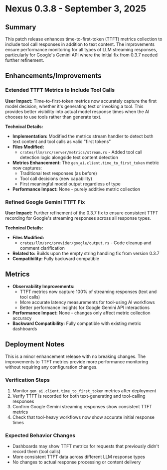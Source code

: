 # Nexus 0.3.8 - September 3, 2025

## Summary

This patch release enhances time-to-first-token (TTFT) metrics collection to include tool call responses in addition to text content. The improvements ensure performance monitoring for all types of LLM streaming responses, particularly for Google's Gemini API where the initial fix from 0.3.7 needed further refinement.

## Enhancements/Improvements

### Extended TTFT Metrics to Include Tool Calls

**User Impact:** Time-to-first-token metrics now accurately capture the first model decision, whether it's generating text or invoking a tool. This provides better visibility into actual model response times when the AI chooses to use tools rather than generate text.

**Technical Details:**
- **Implementation:** Modified the metrics stream handler to detect both text content and tool calls as valid "first tokens"
- **Files Modified:**
  - `crates/llm/src/server/metrics/stream.rs` - Added tool call detection logic alongside text content detection
- **Metrics Enhancement:** The `gen_ai.client.time_to_first_token` metric now captures:
  - Traditional text responses (as before)
  - Tool call decisions (new capability)
  - First meaningful model output regardless of type
- **Performance Impact:** None - purely additive metric collection

### Refined Google Gemini TTFT Fix

**User Impact:** Further refinement of the 0.3.7 fix to ensure consistent TTFT recording for Google's streaming responses across all response types.

**Technical Details:**
- **Files Modified:**
  - `crates/llm/src/provider/google/output.rs` - Code cleanup and comment clarification
- **Related to:** Builds upon the empty string handling fix from version 0.3.7
- **Compatibility:** Fully backward compatible

## Metrics

- **Observability Improvements:**
  - TTFT metrics now capture 100% of streaming responses (text and tool calls)
  - More accurate latency measurements for tool-using AI workflows
  - Better performance insights for Google Gemini API interactions
- **Performance Impact:** None - changes only affect metric collection accuracy
- **Backward Compatibility:** Fully compatible with existing metric dashboards

## Deployment Notes

This is a minor enhancement release with no breaking changes. The improvements to TTFT metrics provide more performance monitoring without requiring any configuration changes.

### Verification Steps

1. Monitor `gen_ai.client.time_to_first_token` metrics after deployment
2. Verify TTFT is recorded for both text-generating and tool-calling responses
3. Confirm Google Gemini streaming responses show consistent TTFT metrics
4. Check that tool-heavy workflows now show accurate initial response times

### Expected Behavior Changes

- Dashboards may show TTFT metrics for requests that previously didn't record them (tool calls)
- More consistent TTFT data across different LLM response types
- No changes to actual response processing or content delivery
